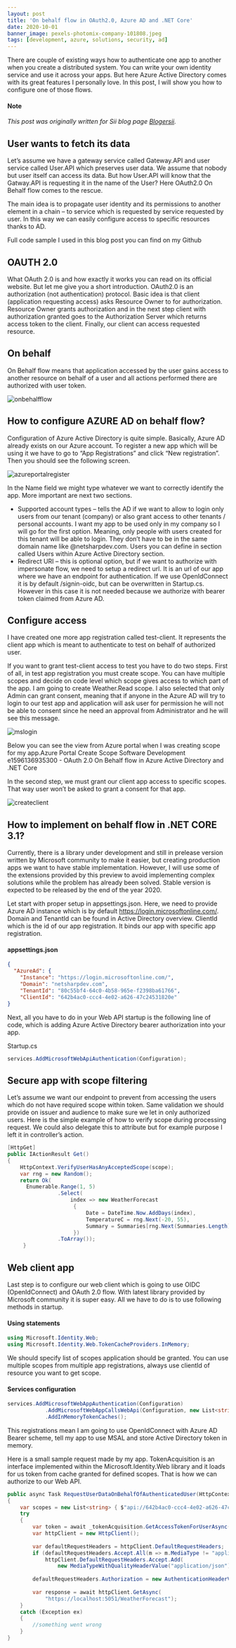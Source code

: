 ```yaml
---
layout: post
title: 'On behalf flow in OAuth2.0, Azure AD and .NET Core'
date: 2020-10-01
banner_image: pexels-photomix-company-101808.jpeg
tags: [development, azure, solutions, security, ad]
---
```



There are couple of existing ways how to authenticate one app to another when you create a distributed system. You can write your own identity service and use it across your apps.
But here Azure Active Directory comes with its great features I personally love. In this post, I will show you how to configure one of those flows.

<!--more-->

#### Note
_This post was originally written for Sii blog page [Blogersii](https://sii.pl/blog/oauth-2-0-on-behalf-flow-in-azure-active-directory-and-net-core/)._

## User wants to fetch its data
Let’s assume we have a gateway service called Gateway.API and user service called User.API which preserves user data. We assume that nobody but user itself can access its data. But how User.API will know that the Gatway.API is requesting it in the name of the User? Here OAuth2.0 On Behalf flow comes to the rescue.

The main idea is to propagate user identity and its permissions to another element in a chain – to service which is requested by service requested by user. In this way we can easily configure access to specific resources thanks to AD.

Full code sample I used in this blog post you can find on my Github

## OAUTH 2.0
What OAuth 2.0 is and how exactly it works you can read on its official website. But let me give you a short introduction. OAuth2.0 is an authorization (not authentication) protocol. Basic idea is that client (application requesting access) asks Resource Owner to for authorization. Resource Owner grants authorization and in the next step client with authorization granted goes to the Authorization Server which returns access token to the client. Finally, our client can access requested resource.

## On behalf
On Behalf flow means that application accessed by the user gains access to another resource on behalf of a user and all actions performed there are authorized with user token.

![onbehalfflow](/images/posts/On-Behalf-Flow-Diagram-Software-Development.png)

## How to configure AZURE AD on behalf flow?
Configuration of Azure Active Directory is quite simple. Basically, Azure AD already exists on our Azure account. To register a new app which will be using it we have to go to “App Registrations” and click “New registration”. Then you should see the following screen.


![azureportalregister](/images/posts/Azure-Portal-Register-Application-Software-Development-e1596439566697.png)

In the Name field we might type whatever we want to correctly identify the app. More important are next two sections.

- Supported account types – tells the AD if we want to allow to login only users from our tenant (company) or also grant access to other tenants / personal accounts. I want my app to be used only in my company so I will go for the first option. Meaning, only people with users created for this tenant will be able to login. They don’t have to be in the same domain name like @netsharpdev.com. Users you can define in section called Users within Azure Active Directory section.
- Redirect URI – this is optional option, but if we want to authorize with impersonate flow, we need to setup a redirect url. It is an url of our app where we have an endpoint for authentication. If we use OpenIdConnect it is by default /signin-oidc, but can be overwritten in Startup.cs. However in this case it is not needed because we authorize with bearer token claimed from Azure AD.

## Configure access
I have created one more app registration called test-client. It represents the client app which is meant to authenticate to test on behalf of authorized user.

If you want to grant test-client access to test you have to do two steps. First of all, in test app registration you must create scope. You can have multiple scopes and decide on code level which scope gives access to which part of the app. I am going to create Weather.Read scope. I also selected that only Admin can grant consent, meaning that if anyone in the Azure AD will try to login to our test app and application will ask user for permission he will not be able to consent since he need an approval from Administrator and he will see this message.

![mslogin](/images/posts/MS-Login-Need-Approval-Software-Development-e1596136877626.png)

Below you can see the view from Azure portal when I was creating scope for my app.Azure Portal Create Scope Software Development e1596136935300 - OAuth 2.0 On Behalf flow in Azure Active Directory and .NET Core

In the second step, we must grant our client app access to specific scopes. That way user won’t be asked to grant a consent for that app.

![createclient](/images/posts/Azure-Portal-Create-Scope-Software-Development-e1596136935300.png)
## How to implement on behalf flow in .NET CORE 3.1?
Currently, there is a library under development and still in prelease version written by Microsoft community to make it easier, but creating production apps we want to have stable implementation. However, I will use some of the extensions provided by this preview to avoid implementing complex solutions while the problem has already been solved. Stable version is expected to be released by the end of the year 2020.

Let start with proper setup in appsettings.json. Here, we need to provide Azure AD instance which is by default https://login.microsoftonline.com/. Domain and TenantId can be found in Active Directory overview. ClientId which is the id of our app registration. It binds our app with specific app registration.

#### appsettings.json
```json
{
  "AzureAd": {
    "Instance": "https://login.microsoftonline.com/",
    "Domain": "netsharpdev.com",
    "TenantId": "80c55bf4-64c0-4b58-965e-f2398ba61766",
    "ClientId": "642b4ac0-ccc4-4e02-a626-47c24531820e"
}
```
Next, all you have to do in your Web API startup is the following line of code, which is adding Azure Active Directory bearer authorization into your app.

Startup.cs
```csharp
services.AddMicrosoftWebApiAuthentication(Configuration);
```
## Secure app with scope filtering
Let’s assume we want our endpoint to prevent from accessing the users which do not have required scope within token. Same validation we should provide on issuer and audience to make sure we let in only authorized users. Here is the simple example of how to verify scope during processing request. We could also delegate this to attribute but for example purpose I left it in controller’s action.

```csharp
[HttpGet]
public IActionResult Get()
{
    HttpContext.VerifyUserHasAnyAcceptedScope(scope);
    var rng = new Random();
    return Ok(
      Enumerable.Range(1, 5)
                .Select(
                    index => new WeatherForecast
                     {
                         Date = DateTime.Now.AddDays(index),
                         TemperatureC = rng.Next(-20, 55),
                         Summary = Summaries[rng.Next(Summaries.Length)]
                     })
                .ToArray());
     }
```
## Web client app
Last step is to configure our web client which is going to use OIDC (OpenIdConnect) and OAuth 2.0 flow. With latest library provided by Microsoft community it is super easy. All we have to do is to use following methods in startup.

#### Using statements
```csharp
using Microsoft.Identity.Web;
using Microsoft.Identity.Web.TokenCacheProviders.InMemory;
```
We should specify list of scopes application should be granted. You can use multiple scopes from multiple app registrations, always use clientId of resource you want to get scope.

#### Services configuration
```csharp
services.AddMicrosoftWebAppAuthentication(Configuration)
            .AddMicrosoftWebAppCallsWebApi(Configuration, new List<string>() { "api://642b4ac0-ccc4-4e02-a626-47c24531820e/Weather.Read" })
            .AddInMemoryTokenCaches();
```

This registrations mean I am going to use OpenIdConnect with Azure AD Bearer scheme, tell my app to use MSAL and store Active Directory token in memory.

Here is a small sample request made by my app. TokenAcquisition is an interface implemented within the Microsoft.Identity.Web library and it loads for us token from cache granted for defined scopes. That is how we can authorize to our Web API.

```csharp
public async Task RequestUserDataOnBehalfOfAuthenticatedUser(HttpContext context)
{
    var scopes = new List<string> { $"api://642b4ac0-ccc4-4e02-a626-47c24531820e/Weather.Read" };
    try
    {
        var token = await _tokenAcquisition.GetAccessTokenForUserAsync(scopes);
        var httpClient = new HttpClient();
 
        var defaultRequestHeaders = httpClient.DefaultRequestHeaders;
        if (defaultRequestHeaders.Accept.All(m => m.MediaType != "application/json"))
            httpClient.DefaultRequestHeaders.Accept.Add(
                new MediaTypeWithQualityHeaderValue("application/json"));
 
        defaultRequestHeaders.Authorization = new AuthenticationHeaderValue("Bearer", token);
 
        var response = await httpClient.GetAsync(
            "https://localhost:5051/WeatherForecast");
    }
    catch (Exception ex)
    {
        //something went wrong
    }
}
```